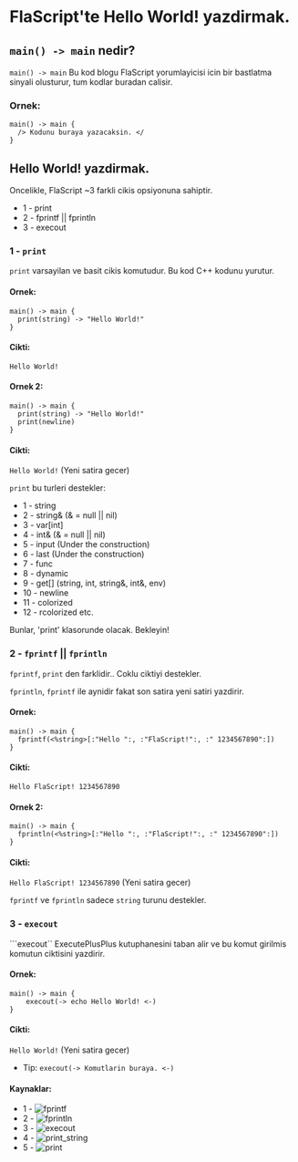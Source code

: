 # FlaScript'te Hello World! yazdirmak.

## ```main() -> main``` nedir?

```main() -> main``` Bu kod blogu FlaScript yorumlayicisi icin bir bastlatma sinyali olusturur, tum kodlar buradan calisir.

### Ornek:
```
main() -> main {
  /> Kodunu buraya yazacaksin. </
}
```

## Hello World! yazdirmak.

Oncelikle, FlaScript ~3 farkli cikis opsiyonuna sahiptir.

* 1 - print
* 2 - fprintf || fprintln
* 3 - execout

### 1 - ```print```

```print``` varsayilan ve basit cikis komutudur. Bu kod C++ kodunu yurutur.

#### Ornek:
```
main() -> main {
  print(string) -> "Hello World!"
}
```

#### Cikti:
```Hello World!```

#### Ornek 2:
```
main() -> main {
  print(string) -> "Hello World!"
  print(newline)
}
```

#### Cikti:
```Hello World!``` (Yeni satira gecer)

```print``` bu turleri destekler:

* 1 - string
* 2 - string& (& = null || nil)
* 3 - var[int]
* 4 - int& (& = null || nil)
* 5 - input (Under the construction)
* 6 - last (Under the construction)
* 7 - func
* 8 - dynamic
* 9 - get[] (string, int, string&, int&, env)
* 10 - newline
* 11 - colorized
* 12 - rcolorized etc.

Bunlar, 'print' klasorunde olacak. Bekleyin!

### 2 - ```fprintf``` || ```fprintln```

```fprintf```, ```print``` den farklidir.. Coklu ciktiyi destekler.

```fprintln```, ```fprintf``` ile aynidir fakat son satira yeni satiri yazdirir.

#### Ornek:
```
main() -> main {
  fprintf(<%string>[:"Hello ":, :"FlaScript!":, :" 1234567890":])
}
```

#### Cikti:
```Hello FlaScript! 1234567890```

#### Ornek 2:
```
main() -> main {
  fprintln(<%string>[:"Hello ":, :"FlaScript!":, :" 1234567890":])
}
```

#### Cikti:
```Hello FlaScript! 1234567890``` (Yeni satira gecer)

```fprintf``` ve ```fprintln``` sadece ```string``` turunu destekler.

### 3 - ```execout```

```execout`` ExecutePlusPlus kutuphanesini taban alir ve bu komut girilmis komutun ciktisini yazdirir.

#### Ornek:
```
main() -> main {
	execout(-> echo Hello World! <-)
}
```

#### Cikti:
```Hello World!``` (Yeni satira gecer)

* Tip:
```execout(-> Komutlarin buraya. <-)```


#### Kaynaklar:
* 1 - ![fprintf](https://github.com/ferhatgec/flascript/blob/master/test/fprintf.fls)
* 2 - ![fprintln](https://github.com/ferhatgec/flascript/blob/master/test/fprintln.fls)
* 3 - ![execout](https://github.com/ferhatgec/flascript/blob/master/test/execout.fls)
* 4 - ![print_string](https://github.com/ferhatgec/flascript/blob/master/test/print_string.fls)
* 5 - ![print](https://github.com/ferhatgec/flascript/blob/master/test/print.fls)


